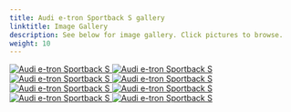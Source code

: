 ```yaml
---
title: Audi e-tron Sportback S gallery
linktitle: Image Gallery
description: See below for image gallery. Click pictures to browse.
weight: 10
---
```

<!-- markdownlint-disable MD033 -->
<div class="pswp-gallery pswp-gallery--single-column" id="my-gallery">
<a href="https://media.evkx.net/multimedia/models/audi/e-tron/e-tron_sportback_s/exterior_1.jpg"
data-pswp-src="https://media.evkx.net/multimedia/models/audi/e-tron/e-tron_sportback_s/exterior_1.jpg"
data-pswp-width="3000"
data-pswp-height="1999" 
target="_blank">
<img src="https://media.evkx.net/multimedia/models/audi/e-tron/e-tron_sportback_s/exterior_1_st.jpg" alt="Audi e-tron Sportback S" />
</a>
<a href="https://media.evkx.net/multimedia/models/audi/e-tron/e-tron_sportback_s/exterior_2.jpg"
data-pswp-src="https://media.evkx.net/multimedia/models/audi/e-tron/e-tron_sportback_s/exterior_2.jpg"
data-pswp-width="3000"
data-pswp-height="2249" 
target="_blank">
<img src="https://media.evkx.net/multimedia/models/audi/e-tron/e-tron_sportback_s/exterior_2_st.jpg" alt="Audi e-tron Sportback S" />
</a>
<a href="https://media.evkx.net/multimedia/models/audi/e-tron/e-tron_sportback_s/frontseats_1.jpg"
data-pswp-src="https://media.evkx.net/multimedia/models/audi/e-tron/e-tron_sportback_s/frontseats_1.jpg"
data-pswp-width="3000"
data-pswp-height="2249" 
target="_blank">
<img src="https://media.evkx.net/multimedia/models/audi/e-tron/e-tron_sportback_s/frontseats_1_st.jpg" alt="Audi e-tron Sportback S" />
</a>
<a href="https://media.evkx.net/multimedia/models/audi/e-tron/e-tron_sportback_s/main_1.jpg"
data-pswp-src="https://media.evkx.net/multimedia/models/audi/e-tron/e-tron_sportback_s/main_1.jpg"
data-pswp-width="3000"
data-pswp-height="2249" 
target="_blank">
<img src="https://media.evkx.net/multimedia/models/audi/e-tron/e-tron_sportback_s/main_1_st.jpg" alt="Audi e-tron Sportback S" />
</a>
<a href="https://media.evkx.net/multimedia/models/audi/e-tron/e-tron_sportback_s/screens_1.jpg"
data-pswp-src="https://media.evkx.net/multimedia/models/audi/e-tron/e-tron_sportback_s/screens_1.jpg"
data-pswp-width="3000"
data-pswp-height="2250" 
target="_blank">
<img src="https://media.evkx.net/multimedia/models/audi/e-tron/e-tron_sportback_s/screens_1_st.jpg" alt="Audi e-tron Sportback S" />
</a>
<a href="https://media.evkx.net/multimedia/models/audi/e-tron/e-tron_sportback_s/screens_2.jpg"
data-pswp-src="https://media.evkx.net/multimedia/models/audi/e-tron/e-tron_sportback_s/screens_2.jpg"
data-pswp-width="3000"
data-pswp-height="2249" 
target="_blank">
<img src="https://media.evkx.net/multimedia/models/audi/e-tron/e-tron_sportback_s/screens_2_st.jpg" alt="Audi e-tron Sportback S" />
</a>
<a href="https://media.evkx.net/multimedia/models/audi/e-tron/e-tron_sportback_s/trunk_1.jpg"
data-pswp-src="https://media.evkx.net/multimedia/models/audi/e-tron/e-tron_sportback_s/trunk_1.jpg"
data-pswp-width="3000"
data-pswp-height="2249" 
target="_blank">
<img src="https://media.evkx.net/multimedia/models/audi/e-tron/e-tron_sportback_s/trunk_1_st.jpg" alt="Audi e-tron Sportback S" />
</a>
<a href="https://media.evkx.net/multimedia/models/audi/e-tron/e-tron_sportback_s/wheel_1.jpg"
data-pswp-src="https://media.evkx.net/multimedia/models/audi/e-tron/e-tron_sportback_s/wheel_1.jpg"
data-pswp-width="3000"
data-pswp-height="2249" 
target="_blank">
<img src="https://media.evkx.net/multimedia/models/audi/e-tron/e-tron_sportback_s/wheel_1_st.jpg" alt="Audi e-tron Sportback S" />
</a>
</div>
<script type="module">
  import PhotoSwipeLightbox from '/js/photoswipe-lightbox.esm.js';
    const lightbox = new PhotoSwipeLightbox({
       gallery: '#my-gallery',
        children: 'a',
        pswpModule: () => import('/js/photoswipe.esm.js')
    });
lightbox.init();
</script>
